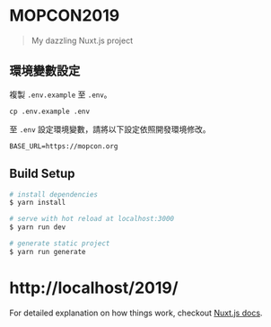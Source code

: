 # MOPCON2019

> My dazzling Nuxt.js project

## 環境變數設定

複製 `.env.example` 至 `.env`。

```
cp .env.example .env
```

至 `.env` 設定環境變數，請將以下設定依照開發環境修改。

```dotenv
BASE_URL=https://mopcon.org
```

## Build Setup

```bash
# install dependencies
$ yarn install

# serve with hot reload at localhost:3000
$ yarn run dev

# generate static project
$ yarn run generate
```

# http://localhost/2019/

For detailed explanation on how things work, checkout [Nuxt.js docs](https://nuxtjs.org).
